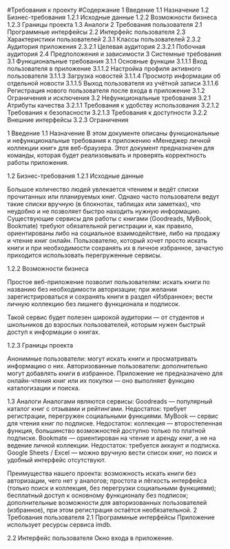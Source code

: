 #Требования к проекту
#Содержание
1 Введение
1.1 Назначение
1.2 Бизнес-требования
1.2.1 Исходные данные
1.2.2 Возможности бизнеса
1.2.3 Границы проекта
1.3 Аналоги
2 Требования пользователя
2.1 Программные интерфейсы
2.2 Интерфейс пользователя
2.3 Характеристики пользователей
2.3.1 Классы пользователей
2.3.2 Аудитория приложения
2.3.2.1 Целевая аудитория
2.3.2.1 Побочная аудитория
2.4 Предположения и зависимости
3 Системные требования
3.1 Функциональные требования
3.1.1 Основные функции
3.1.1.1 Вход пользователя в приложение
3.1.1.2 Настройка профиля активного пользователя
3.1.1.3 Загрузка новостей
3.1.1.4 Просмотр информации об отдельной новости
3.1.1.5 Выход пользователя из учётной записи
3.1.1.6 Регистрация нового пользователя после входа в приложение
3.1.2 Ограничения и исключения
3.2 Нефункциональные требования
3.2.1 Атрибуты качества
3.2.1.1 Требования к удобству использования
3.2.1.2 Требования к безопасности
3.2.1.3 Требования к доступности
3.2.2 Внешние интерфейсы
3.2.3 Ограничения

1 Введение
1.1 Назначение
В этом документе описаны функциональные и нефункциональные требования к приложению «Менеджер личной коллекции книг» для веб-браузера. Этот документ предназначен для команды, которая будет реализовывать и проверять корректность работы приложения.

1.2 Бизнес-требования
1.2.1 Исходные данные

Большое количество людей увлекается чтением и ведёт списки прочитанных или планируемых книг. Однако часто пользователи ведут такие списки вручную (в блокнотах, таблицах или заметках), что неудобно и не позволяет быстро находить нужную информацию.
Существующие сервисы для работы с книгами (Goodreads, MyBook, Bookmate) требуют обязательной регистрации и, как правило, ориентированы либо на социальное взаимодействие, либо на продажу и чтение книг онлайн. Пользователю, который хочет просто искать книги и при необходимости сохранять их в личное избранное, зачастую приходится использовать перегруженные сервисы.

1.2.2 Возможности бизнеса

Простое веб-приложение позволит пользователям:
искать книги по названию без необходимости авторизации;
при желании зарегистрироваться и сохранять книги в раздел «Избранное»;
вести личную коллекцию без лишнего функционала и подписок.

Такой сервис будет полезен широкой аудитории — от студентов и школьников до взрослых пользователей, которым нужен быстрый доступ к информации о книгах.

1.2.3 Границы проекта

Анонимные пользователи: могут искать книги и просматривать информацию о них.
Авторизованные пользователи: дополнительно могут добавлять книги в избранное.
Приложение не предназначено для онлайн-чтения книг или их покупки — оно выполняет функцию каталогизации и поиска.

1.3 Аналоги
Аналогами являются сервисы:
Goodreads — популярный каталог книг с отзывами и рейтингами. Недостаток: требует регистрации, перегружен социальными функциями.
MyBook — сервис для чтения книг по подписке. Недостаток: коллекция — второстепенная функция, большинство возможностей доступно только по платной подписке.
Bookmate — ориентирован на чтение и аренду книг, а не на ведение личной коллекции. Недостаток: требуется аккаунт и подписка.
Google Sheets / Excel — можно вручную вести список книг, но поиск и удобный интерфейс отсутствуют.

Преимущества нашего проекта:
возможность искать книги без авторизации, чего нет у аналогов;
простота и лёгкость интерфейса (только поиск и коллекция, без перегрузки социальными функциями);
бесплатный доступ к основному функционалу без подписок;
дополнительные возможности для авторизованных пользователей (избранное), при этом регистрация остаётся необязательной.
2 Требования пользователя
2.1 Программные интерфейсы
Приложение использует ресурсы сервиса imdb.

2.2 Интерфейс пользователя
Окно входа в приложение.

